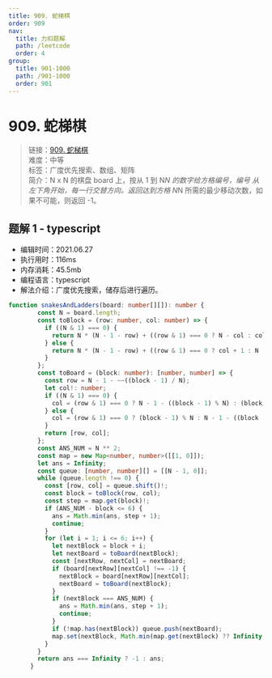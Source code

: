 ```yaml
---
title: 909. 蛇梯棋
order: 909
nav:
  title: 力扣题解
  path: /leetcode
  order: 4
group:
  title: 901-1000
  path: /901-1000
  order: 901
---
```


# 909. 蛇梯棋
    
> 链接：[909. 蛇梯棋](https://leetcode-cn.com/problems/snakes-and-ladders/)  
> 难度：中等  
> 标签：广度优先搜索、数组、矩阵  
> 简介：N x N 的棋盘 board 上，按从 1 到 N*N 的数字给方格编号，编号 从左下角开始，每一行交替方向。返回达到方格 N*N 所需的最少移动次数，如果不可能，则返回 -1。
      
## 题解 1 - typescript
- 编辑时间：2021.06.27
- 执行用时：116ms
- 内存消耗：45.5mb
- 编程语言：typescript
- 解法介绍：广度优先搜索，储存后进行遍历。
```typescript
function snakesAndLadders(board: number[][]): number {
        const N = board.length;
        const toBlock = (row: number, col: number) => {
          if ((N & 1) === 0) {
            return N * (N - 1 - row) + ((row & 1) === 0 ? N - col : col + 1);
          } else {
            return N * (N - 1 - row) + ((row & 1) === 0 ? col + 1 : N - col);
          }
        };
        const toBoard = (block: number): [number, number] => {
          const row = N - 1 - ~~((block - 1) / N);
          let col!: number;
          if ((N & 1) === 0) {
            col = (row & 1) === 0 ? N - 1 - ((block - 1) % N) : (block - 1) % N;
          } else {
            col = (row & 1) === 0 ? (block - 1) % N : N - 1 - ((block - 1) % N);
          }
          return [row, col];
        };
        const ANS_NUM = N ** 2;
        const map = new Map<number, number>([[1, 0]]);
        let ans = Infinity;
        const queue: [number, number][] = [[N - 1, 0]];
        while (queue.length !== 0) {
          const [row, col] = queue.shift()!;
          const block = toBlock(row, col);
          const step = map.get(block)!;
          if (ANS_NUM - block <= 6) {
            ans = Math.min(ans, step + 1);
            continue;
          }
          for (let i = 1; i <= 6; i++) {
            let nextBlock = block + i;
            let nextBoard = toBoard(nextBlock);
            const [nextRow, nextCol] = nextBoard;
            if (board[nextRow][nextCol] !== -1) {
              nextBlock = board[nextRow][nextCol];
              nextBoard = toBoard(nextBlock);
            }
            if (nextBlock === ANS_NUM) {
              ans = Math.min(ans, step + 1);
              continue;
            }
            if (!map.has(nextBlock)) queue.push(nextBoard);
            map.set(nextBlock, Math.min(map.get(nextBlock) ?? Infinity, step + 1));
          }
        }
        return ans === Infinity ? -1 : ans;
      }
```

      